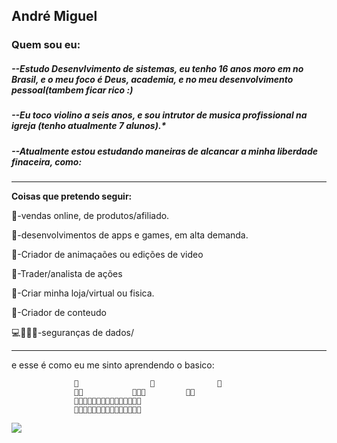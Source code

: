 ## André Miguel

### Quem sou eu: 




##### --Estudo Desenvlvimento de sistemas, eu tenho 16 anos moro em no Brasil, e o meu foco é Deus, academia, e no meu desenvolvimento pessoal(tambem ficar rico :)

##### **--Eu toco violino a seis anos, e sou intrutor de musica profissional na igreja (tenho atualmente 7 alunos).***


##### --Atualmente estou estudando maneiras de alcancar a minha liberdade finaceira, como: 

-----

**Coisas que pretendo seguir:** 


👑-vendas online, de produtos/afiliado.


💎-desenvolvimentos de apps e games, em alta demanda.


👑-Criador de animaçaões ou edições de video


💎-Trader/analista de ações


👑-Criar minha loja/virtual ou fisica.


💎-Criador de conteudo


💻👨🏻‍💻-seguranças de dados/


----


 
 
 
 
e esse é como eu me sinto aprendendo o basico:
                        
                  👑                👑              👑
                  👑👑           👑👑👑         👑👑          
                  👑👑👑👑👑👑👑👑👑👑👑👑👑👑👑 
                  👑👑👑👑👑👑👑👑👑👑👑👑👑👑👑



![](https://scontent-gru2-2.xx.fbcdn.net/v/t1.18169-9/19731954_677499682459862_3134638824807834710_n.jpg?_nc_cat=110&ccb=1-7&_nc_sid=5f2048&_nc_ohc=wi2MgPVLfhMQ7kNvgGyt4Rj&_nc_ht=scontent-gru2-2.xx&oh=00_AfC8SAQSncBQF2R7IFezkMnXc5SrGGj6NUzMEKiZLc2njw&oe=665332DB)


